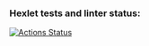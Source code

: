 ### Hexlet tests and linter status:
[![Actions Status](https://github.com/konstantinsereda/python-project-50/actions/workflows/hexlet-check.yml/badge.svg)](https://github.com/konstantinsereda/python-project-50/actions)